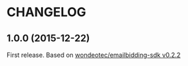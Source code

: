 CHANGELOG
====================

## 1.0.0 (2015-12-22)

First release. Based on [wondeotec/emailbidding-sdk v0.2.2](https://github.com/wondeotec/emailbidding-sdk/releases/tag/v0.2.2) 
